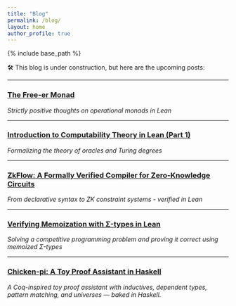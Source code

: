 ```yaml
---
title: "Blog"
permalink: /blog/
layout: home
author_profile: true
---
```


{% include base_path %}

🛠️ This blog is under construction, but here are the upcoming posts:

---

### [The Free-er Monad](/blog/freeer-monad/)
*Strictly positive thoughts on operational monads in Lean*

---

### [Introduction to Computability Theory in Lean (Part 1)](/blog/computability-lean-part-1/)
*Formalizing the theory of oracles and Turing degrees*

---

### [ZkFlow: A Formally Verified Compiler for Zero-Knowledge Circuits](/blog/zkflow/)
*From declarative syntax to ZK constraint systems - verified in Lean*

---

### [Verifying Memoization with Σ-types in Lean](/blog/memoization-sigma/)
*Solving a competitive programming problem and proving it correct using memoized Σ-types*

---

### [Chicken-pi: A Toy Proof Assistant in Haskell](/blog/chicken-pi/)
*A Coq-inspired toy proof assistant with inductives, dependent types, pattern matching, and universes — baked in Haskell.*
